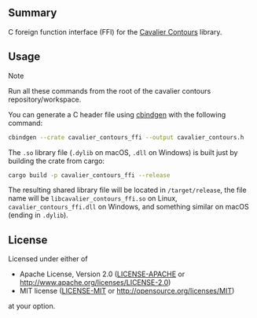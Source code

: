 ## Summary

C foreign function interface (FFI) for the [Cavalier Contours](https://github.com/jbuckmccready/cavalier_contours) library.


## Usage

> [!NOTE]
> Run all these commands from the root of the cavalier contours repository/workspace.

You can generate a C header file using [cbindgen](https://github.com/mozilla/cbindgen) with the following command:

```sh
cbindgen --crate cavalier_contours_ffi --output cavalier_contours.h
```

The `.so` library file (`.dylib` on macOS, `.dll` on Windows) is built just by building the crate from cargo:

```sh
cargo build -p cavalier_contours_ffi --release
```

The resulting shared library file will be located in `/target/release`, the file name will be `libcavalier_contours_ffi.so` on Linux, `cavalier_contours_ffi.dll` on Windows, and something similar on macOS (ending in `.dylib`).

## License

Licensed under either of

- Apache License, Version 2.0
  ([LICENSE-APACHE](LICENSE-APACHE) or http://www.apache.org/licenses/LICENSE-2.0)
- MIT license
  ([LICENSE-MIT](LICENSE-MIT) or http://opensource.org/licenses/MIT)

at your option.
